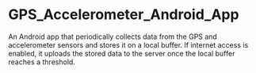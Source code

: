 # GPS_Accelerometer_Android_App
An Android app that periodically collects data from the GPS and accelerometer sensors and stores it on a local buffer. If internet access is enabled, it uploads the stored data to the server once the local buffer reaches a threshold.
